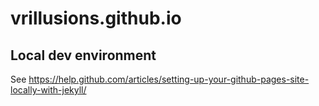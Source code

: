 # vrillusions.github.io

## Local dev environment

See <https://help.github.com/articles/setting-up-your-github-pages-site-locally-with-jekyll/>
